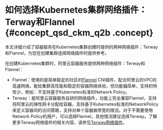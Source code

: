 # 如何选择Kubernetes集群网络插件：Terway和Flannel {#concept_qsd_ckm_q2b .concept}

本文详细介绍了容器服务在Kubernetes集群创建时提供的两种网络插件：Terway和Flannel，为您在创建集群选择网络插件时提供参考。

在创建Kubernetes集群时，阿里云容器服务提供两种网络插件：Terway和Flannel：

-   Flannel：使用的是简单稳定的社区的[Flannel](https://github.com/coreos/flannel) CNI插件，配合阿里云的VPC的高速网络，能给集群高性能和稳定的容器网络体验，但功能偏简单，支持的特性少，例如：不支持基于Kubernetes标准的Network Policy。
-   Terway：是阿里云容器服务自研的网络插件，功能上完全兼容Flannel，支持将阿里云的弹性网卡分配给容器，支持基于Kubernetes标准的NetworkPolicy来定义容器间的访问策略，支持对单个容器做带宽的限流。对于不需要使用Network Policy的用户，可以选择Flannel，其他情况建议选择Terway。了解更多Terway网络插件的相关内容，请参见[Terway网络插件](../../../../../intl.zh-CN/用户指南/Kubernetes集群/网络管理/Terway网络插件.md#)。

